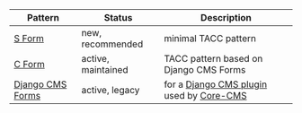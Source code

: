 | Pattern | Status | Description |
| - | - | - |
| [S Form](/components/detail/s-form) | new, recommended | minimal TACC pattern |
| [C Form](/components/detail/c-form) | active, maintained | TACC pattern based on Django CMS Forms |
| [Django CMS Forms](/components/detail/django-cms-forms) | active, legacy | for a [Django CMS plugin](https://pypi.org/project/djangocms-forms-maintained/) used by [Core-CMS](https://github.com/TACC/Core-CMS) |

